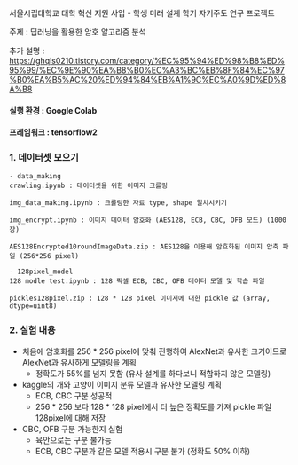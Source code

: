 서울시립대학교 대학 혁신 지원 사업 - 학생 미래 설계 학기 자기주도 연구 프로젝트 

주제 : 딥러닝을 활용한 암호 알고리즘 분석

추가 설명 : https://ghqls0210.tistory.com/category/%EC%95%94%ED%98%B8%ED%95%99/%EC%9E%90%EA%B8%B0%EC%A3%BC%EB%8F%84%EC%97%B0%EA%B5%AC%20%ED%94%84%EB%A1%9C%EC%A0%9D%ED%8A%B8



#### 실행 환경 : Google Colab

#### 프레임워크 : tensorflow2 



<h3> 1. 데이터셋 모으기</h3>

    - data_making
    crawling.ipynb : 데이터셋을 위한 이미지 크롤링
    
    img_data_making.ipynb : 크롤링한 자료 type, shape 일치시키기
    
    img_encrypt.ipynb : 이미지 데이터 암호화 (AES128, ECB, CBC, OFB 모드) (1000장)
    
    AES128Encrypted10roundImageData.zip : AES128을 이용해 암호화된 이미지 압축 파일 (256*256 pixel)
    
    - 128pixel_model
    128 modle test.ipynb : 128 픽셀 ECB, CBC, OFB 데이터 모델 및 학습 파일
    
    pickles128pixel.zip : 128 * 128 pixel 이미지에 대한 pickle 값 (array, dtype=uint8)



<h3> 2. 실험 내용 </h3>

- 처음에 암호화를 256 * 256 pixel에 맞춰 진행하여 AlexNet과 유사한 크기이므로 AlexNet과 유사하게 모델링을 계획 
  - 정확도가 55%를 넘지 못함 (유사 설계를 하다보니 적합하지 않은 모델링)
- kaggle의 개와 고양이 이미지 분류 모델과 유사한 모델링 계획
  - ECB, CBC 구분 성공적
  - 256 * 256 보다 128 * 128 pixel에서 더 높은 정확도를 가져 pickle 파일 128pixel에 대해 저장
- CBC, OFB 구분 가능한지 실험
  - 육안으로는 구분 불가능
  - ECB, CBC 구분과 같은 모델 적용시 구분 불가 (정확도 50% 이하)